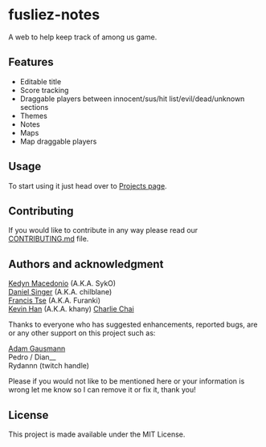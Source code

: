# fusliez-notes

A web to help keep track of among us game.

## Features

- Editable title
- Score tracking
- Draggable players between innocent/sus/hit list/evil/dead/unknown sections
- Themes
- Notes
- Maps
- Map draggable players

## Usage

To start using it just head over to [Projects page](https://kedyn.github.io/fusliez-notes/).

## Contributing

If you would like to contribute in any way please read our
[CONTRIBUTING.md](CONTRIBUTING.md) file.

## Authors and acknowledgment

[Kedyn Macedonio](https://github.com/Kedyn) (A.K.A. SykO)  
[Daniel Singer](https://github.com/chilblane) (A.K.A. chilblane)  
[Francis Tse](https://github.com/francistse23) (A.K.A. Furanki)  
[Kevin Han](https://github.com/kevinydhan) (A.K.A. khany)
[Charlie Chai](https://github.com/charlie-808)

Thanks to everyone who has suggested enhancements, reported bugs, are or any
other support on this project such as:

[Adam Gausmann](https://github.com/agausmann)  
Pedro / Dian\_\_  
Rydannn (twitch handle)

Please if you would not like to be mentioned here or your information is wrong
let me know so I can remove it or fix it, thank you!

## License

This project is made available under the MIT License.
